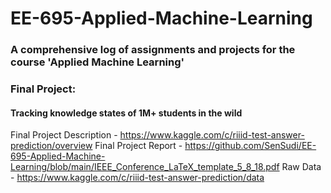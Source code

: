 # EE-695-Applied-Machine-Learning

### A comprehensive log of assignments and projects for the course 'Applied Machine Learning'

### Final Project:
#### Tracking knowledge states of 1M+ students in the wild

Final Project Description - https://www.kaggle.com/c/riiid-test-answer-prediction/overview
Final Project Report - https://github.com/SenSudi/EE-695-Applied-Machine-Learning/blob/main/IEEE_Conference_LaTeX_template_5_8_18.pdf
Raw Data - https://www.kaggle.com/c/riiid-test-answer-prediction/data
